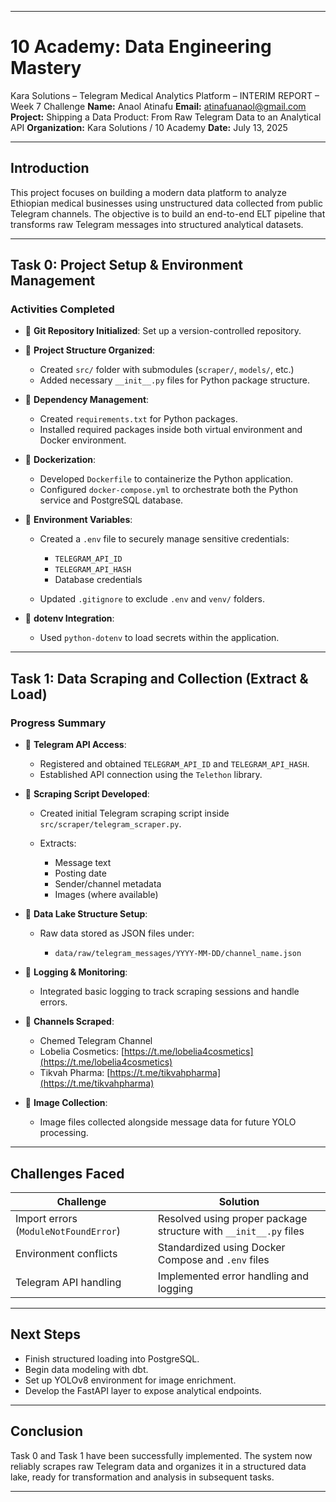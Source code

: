 

---

# 10 Academy: Data Engineering Mastery

Kara Solutions – Telegram Medical Analytics Platform – INTERIM REPORT – Week 7 Challenge
**Name:** Anaol Atinafu
**Email:** [atinafuanaol@gmail.com](mailto:atinafuanaol@gmail.com)
**Project:** Shipping a Data Product: From Raw Telegram Data to an Analytical API
**Organization:** Kara Solutions / 10 Academy
**Date:** July 13, 2025

---

## Introduction

This project focuses on building a modern data platform to analyze Ethiopian medical businesses using unstructured data collected from public Telegram channels. The objective is to build an end-to-end ELT pipeline that transforms raw Telegram messages into structured analytical datasets.

---

## Task 0: Project Setup & Environment Management 

### Activities Completed

* 🔹 **Git Repository Initialized**: Set up a version-controlled repository.
* 🔹 **Project Structure Organized**:

  * Created `src/` folder with submodules (`scraper/`, `models/`, etc.)
  * Added necessary `__init__.py` files for Python package structure.
* 🔹 **Dependency Management**:

  * Created `requirements.txt` for Python packages.
  * Installed required packages inside both virtual environment and Docker environment.
* 🔹 **Dockerization**:

  * Developed `Dockerfile` to containerize the Python application.
  * Configured `docker-compose.yml` to orchestrate both the Python service and PostgreSQL database.
* 🔹 **Environment Variables**:

  * Created a `.env` file to securely manage sensitive credentials:

    * `TELEGRAM_API_ID`
    * `TELEGRAM_API_HASH`
    * Database credentials
  * Updated `.gitignore` to exclude `.env` and `venv/` folders.
* 🔹 **dotenv Integration**:

  * Used `python-dotenv` to load secrets within the application.

---

## Task 1: Data Scraping and Collection (Extract & Load) 

### Progress Summary

* 🔹 **Telegram API Access**:

  * Registered and obtained `TELEGRAM_API_ID` and `TELEGRAM_API_HASH`.
  * Established API connection using the `Telethon` library.
* 🔹 **Scraping Script Developed**:

  * Created initial Telegram scraping script inside `src/scraper/telegram_scraper.py`.
  * Extracts:

    * Message text
    * Posting date
    * Sender/channel metadata
    * Images (where available)
* 🔹 **Data Lake Structure Setup**:

  * Raw data stored as JSON files under:

    * `data/raw/telegram_messages/YYYY-MM-DD/channel_name.json`
* 🔹 **Logging & Monitoring**:

  * Integrated basic logging to track scraping sessions and handle errors.
* 🔹 **Channels Scraped**:

  * Chemed Telegram Channel
  * Lobelia Cosmetics: [https://t.me/lobelia4cosmetics](https://t.me/lobelia4cosmetics)
  * Tikvah Pharma: [https://t.me/tikvahpharma](https://t.me/tikvahpharma)
* 🔹 **Image Collection**:

  * Image files collected alongside message data for future YOLO processing.

---

## Challenges Faced

| Challenge                             | Solution                                                         |
| ------------------------------------- | ---------------------------------------------------------------- |
| Import errors (`ModuleNotFoundError`) | Resolved using proper package structure with `__init__.py` files |
| Environment conflicts                 | Standardized using Docker Compose and `.env` files               |
| Telegram API handling                 | Implemented error handling and logging                           |

---

## Next Steps

* Finish structured loading into PostgreSQL.
* Begin data modeling with dbt.
* Set up YOLOv8 environment for image enrichment.
* Develop the FastAPI layer to expose analytical endpoints.

---

## Conclusion

Task 0 and Task 1 have been successfully implemented. The system now reliably scrapes raw Telegram data and organizes it in a structured data lake, ready for transformation and analysis in subsequent tasks.

---
